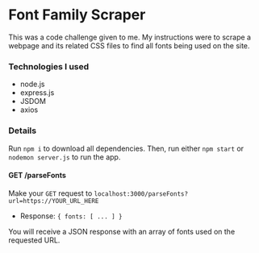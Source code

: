 # Font Family Scraper

This was a code challenge given to me. My instructions were to scrape a webpage and its related CSS files to find all 
fonts being used on the site.

### Technologies I used

- node.js
- express.js
- JSDOM
- axios

### Details

Run `npm i` to download all dependencies. Then, run either `npm start` or `nodemon server.js` to run the app. 


#### GET /parseFonts
  Make your `GET` request to `localhost:3000/parseFonts?url=https://YOUR_URL_HERE`
 
  - Response: `{ fonts: [ ... ] }`

You will receive a JSON response with an array of fonts used on the requested URL.

